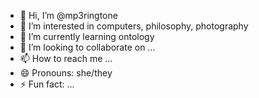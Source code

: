 - 👋 Hi, I’m @mp3ringtone
- 👀 I’m interested in computers, philosophy, photography
- 🌱 I’m currently learning ontology 
- 💞️ I’m looking to collaborate on ...
- 📫 How to reach me ...
- 😄 Pronouns: she/they
- ⚡ Fun fact: ...

<!---
mp3ringtone/mp3ringtone is a ✨ special ✨ repository because its `README.md` (this file) appears on your GitHub profile.
You can click the Preview link to take a look at your changes.
--->
